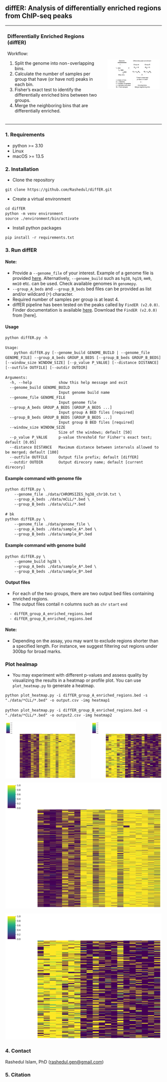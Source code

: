 ## diffER: Analysis of differentially enriched regions from ChIP-seq peaks

<table>
  <tr>
    <td>
      <h3> Differentially Enriched Regions (diffER)</h3>
      <p>Workflow:</p>
      <ol>
        <li> Split the genome into non-overlapping bins.</li>
        <li> Calculate the number of samples per group that have (or have not) peaks in each bin.</li>
        <li> Fisher’s exact test to identify the differentially enriched bins between two groups.</li>
		<li> Merge the neighboring bins that are differentially enriched.</li>
      </ol>
      <br>
    </td>
    <td>
      <img src="./data/pipeline.gif" alt="Project Image" width="400"/>
    </td>
  </tr>
</table>

### 1. Requirements 
- python >= 3.10
- Linux
- macOS >= 13.5

### 2. Installation

 - Clone the repository

```
git clone https://github.com/Rashedul/diffER.git
```

 - Create a virtual environment

```
cd diffER
python -m venv environment
source ./environment/bin/activate
```

 - Install python packages

```
pip install -r requirements.txt
```

### 3. Run diffER

#### Note:
- Provide a `--genome_file` of your interest. Example of a genome file is provided [here](./data/genome_file). Alternatively, `--genome_build` such as `hg38`, `hg19`, `mm9`, `mm10` etc. can be used. Check available genomes in `genomepy`.  
- `--group_A_beds` and `--group_B_beds` bed files can be provided as list and/or wildcard (`*`) character. 
- Required number of samples per group is at least 4.
- diffER pipeline has been tested on the peaks called by `FindER (v2.0.0)`. Finder documentation is available [here](https://thisisepigenetics.ca/data/CEMT/tools/finder1/index.html). Download the `FindER (v2.0.0)` from [here].

#### Usage
```
python diffER.py -h

Usage:
    python diffER.py [--genome_build GENOME_BUILD | --genome_file GENOME_FILE] --group_A_beds GROUP_A_BEDS [--group_B_beds GROUP_B_BEDS] [--window_size WINDOW_SIZE] [--p_value P_VALUE] [--distance DISTANCE] [--outfile OUTFILE] [--outdir OUTDIR]  

Arguments:
  -h, --help            show this help message and exit
  --genome_build GENOME_BUILD
                        Input genome build name
  --genome_file GENOME_FILE
                        Input genome file
  --group_A_beds GROUP_A_BEDS [GROUP_A_BEDS ...]
                        Input group A BED files [required]
  --group_B_beds GROUP_B_BEDS [GROUP_B_BEDS ...]
                        Input group B BED files [required]
  --window_size WINDOW_SIZE
                        Size of the windows; default [50]
  --p_value P_VALUE     p-value threshold for Fisher's exact test; default [0.05]
  --distance DISTANCE   Maximum distance between intervals allowed to be merged; default [100]
  --outfile OUTFILE     Output file prefix; default [diffER]
  --outdir OUTDIR       Output direcory name; default [current direcory]
```

#### Example command with genome file 
```
python diffER.py \
    --genome_file ./data/CHROMSIZES_hg38_chr10.txt \
    --group_A_beds ./data/mCLL/*.bed \
    --group_B_beds ./data/uCLL/*.bed 

# bk
python diffER.py \
    --genome_file ./data/genome_file \
    --group_A_beds ./data/sample_A*.bed \
    --group_B_beds ./data/sample_B*.bed 
```

#### Example command with genome build
```
python diffER.py \
    --genome_build hg38 \
    --group_A_beds ./data/sample_A*.bed \
    --group_B_beds ./data/sample_B*.bed
```

#### Output files
- For each of the two groups, there are two output bed files containing enriched regions. 
- The output files contail n columns such as `chr` `start` `end` 

```
  - diffER_group_A_enriched_regions.bed 
  - diffER_group_B_enriched_regions.bed
```

#### Note:

- Depending on the assay, you may want to exclude regions shorter than a specified length. For instance, we suggest filtering out regions under 300bp for broad marks.

### Plot healmap

- You may experiment with different p-values and assess quality by visualizing the results in a heatmap or profile plot. You can use `plot_heatmap.py` to generate a heatmap. 

```
python plot_heatmap.py -i diffER_group_A_enriched_regions.bed -s "./data/*CLL/*.bed" -o output.csv -img heatmap1

python plot_heatmap.py -i diffER_group_B_enriched_regions.bed -s "./data/*CLL/*.bed" -o output2.csv -img heatmap2
```

<div style="display: flex; justify-content: space-between;">
  <img src="./data/heatmap1.png" alt="Figure 1" style="width: 45%;"/>
  <img src="./data/heatmap2.png" alt="Figure 2" style="width: 45%;"/>
</div>


![ER 1](./data/heatmap1.png)

![ER 2](./data/heatmap2.png)


### 4. Contact  
Rashedul Islam, PhD (rashedul.gen@gmail.com)

### 5. Citation  
